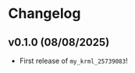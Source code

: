 # Changelog

<!--next-version-placeholder-->

## v0.1.0 (08/08/2025)

- First release of `my_krml_25739083`!